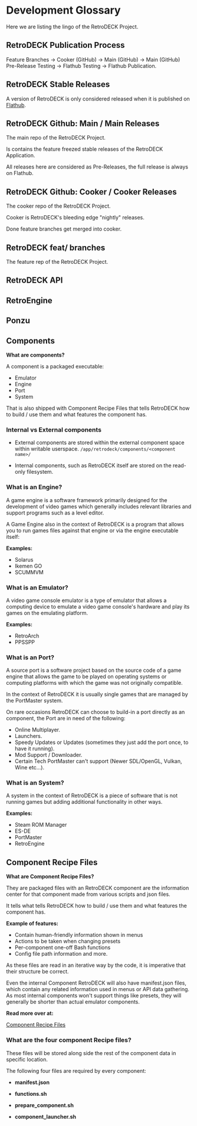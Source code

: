 # Development Glossary 

Here we are listing the lingo of the RetroDECK Project.

## RetroDECK Publication Process 

Feature Branches -> Cooker (GitHub) -> Main (GitHub) -> Main (GitHub) Pre-Release Testing ->  Flathub Testing -> Flathub Publication.

## RetroDECK Stable Releases

A version of RetroDECK is only considered released when it is published on [Flathub](https://flathub.org/apps/net.retrodeck.retrodeck).

## RetroDECK Github: Main / Main Releases

The main repo of the RetroDECK Project.

Is contains the feature freezed stable releases of the RetroDECK Application. 

All releases here are considered as Pre-Releases, the full release is always on Flathub.

## RetroDECK Github: Cooker / Cooker Releases

The cooker repo of the RetroDECK Project.

Cooker is RetroDECK's bleeding edge "nightly" releases. 

Done feature branches get merged into cooker.

## RetroDECK feat/ branches

The feature rep of the RetroDECK Project.

## RetroDECK API

## RetroEngine

## Ponzu

## Components

**What are components?**

A component is a packaged executable:

- Emulator
- Engine
- Port
- System

That is also shipped with Component Recipe Files that tells RetroDECK how to build / use them and what features the component has. 

### Internal vs External components

- External components are stored within the external component space within writable userspace. `/app/retrodeck/components/<component name>/`

- Internal components, such as RetroDECK itself are stored on the read-only filesystem.

### What is an Engine?

A game engine is a software framework primarily designed for the development of video games which generally includes relevant libraries and support programs such as a level editor.

A Game Engine also in the context of RetroDECK is a program that allows you to run games files against that engine or via the engine executable itself:

**Examples:** 

- Solarus
- Ikemen GO 
- SCUMMVM

### What is an Emulator?

A video game console emulator is a type of emulator that allows a computing device to emulate a video game console's hardware and play its games on the emulating platform.

**Examples:**

- RetroArch
- PPSSPP

### What is an Port?

A source port is a software project based on the source code of a game engine that allows the game to be played on operating systems or computing platforms with which the game was not originally compatible. 

In the context of RetroDECK it is usually single games that are managed by the PortMaster system. 

On rare occasions RetroDECK can choose to build-in a port directly as an component, the Port are in need of the following:

- Online Multiplayer.
- Launchers.
- Speedy Updates or Updates (sometimes they just add the port once, to have it running).
- Mod Support / Downloader.
- Certain Tech PortMaster can't support (Newer SDL/OpenGL, Vulkan, Wine etc...).


### What is an System?

A system in the context of RetroDECK is a piece of software that is not running games but adding additional functionality in other ways.

**Examples:**

- Steam ROM Manager
- ES-DE
- PortMaster
- RetroEngine


## Component Recipe Files

**What are Component Recipe Files?**

They are packaged files with an RetroDECK component are the information center for that component made from various scripts and json files.

It tells what tells RetroDECK how to build / use them and what features the component has. 

**Example of features:**

- Contain human-friendly information shown in menus
- Actions to be taken when changing presets
- Per-component one-off Bash functions
- Config file path information and more. 

As these files are read in an iterative way by the code, it is imperative that their structure be correct.


Even the internal Component RetroDECK will also have manifest.json files, which contain any related information used in menus or API data gathering. As most internal components won't support things like presets, they will generally be shorter than actual emulator components.

**Read more over at:**

[Component Recipe Files](../wiki_development/components-api/component-recipe-files.md)

### What are the four component Recipe files?

These files will be stored along side the rest of the component data in specific location.

The following four files are required by every component:

- **manifest.json** 

- **functions.sh** 

- **prepare_component.sh** 

- **component_launcher.sh** 




